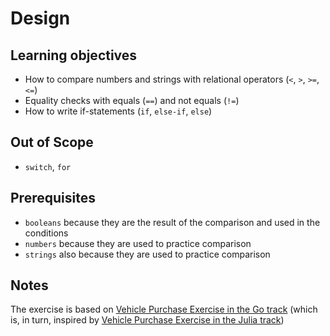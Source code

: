 # Design

## Learning objectives

- How to compare numbers and strings with relational operators (`<`, `>`, `>=`, `<=`)
- Equality checks with equals (`==`) and not equals (`!=`)
- How to write if-statements (`if`, `else-if`, `else`)

## Out of Scope

- `switch`, `for`

## Prerequisites

- `booleans` because they are the result of the comparison and used in the conditions
- `numbers` because they are used to practice comparison
- `strings` also because they are used to practice comparison

## Notes

The exercise is based on [Vehicle Purchase Exercise in the Go track][go-vehicle-purchase] (which is, in turn, inspired by [Vehicle Purchase Exercise in the Julia track][julia-vehicle-purchase])

[go-vehicle-purchase]: https://github.com/exercism/go/blob/main/exercises/concept/vehicle-purchase/.docs/instructions.md
[julia-vehicle-purchase]: https://github.com/exercism/julia/blob/main/exercises/concept/vehicle-purchase/.docs/instructions.md
